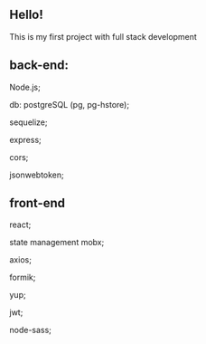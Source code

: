 Hello!
-
This is my first project with full stack development 

back-end:
-
Node.js;

db: postgreSQL (pg, pg-hstore);

sequelize;

express;

cors;

jsonwebtoken;

front-end
-
react;

state management mobx;

axios;

formik;

yup;

jwt;

node-sass;


